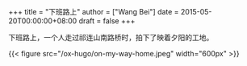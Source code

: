 +++
title = "下班路上"
author = ["Wang Bei"]
date = 2015-05-20T00:00:00+08:00
draft = false
+++

下班路上，一个人走过祁连山南路桥时，拍下了映着夕阳的工地。

{{< figure src="/ox-hugo/on-my-way-home.jpeg" width="600px" >}}
